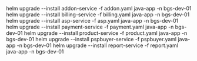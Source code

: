 helm upgrade --install addon-service -f addon.yaml java-app -n bgs-dev-01
helm upgrade --install billing-service -f billing.yaml java-app -n bgs-dev-01
helm upgrade --install asp-service -f asp.yaml java-app -n bgs-dev-01
helm upgrade --install payment-service -f payment.yaml java-app -n bgs-dev-01
helm upgrade --install product-service -f product.yaml java-app -n bgs-dev-01
helm upgrade --install pspbuyer-service -f pspbuyer.yaml java-app -n bgs-dev-01
helm upgrade --install report-service -f report.yaml java-app -n bgs-dev-01
